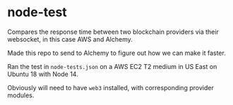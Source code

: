 # node-test
Compares the response time between two blockchain providers via their websocket, in this case AWS and Alchemy. 

Made this repo to send to Alchemy to figure out how we can make it faster. 

Ran the test in `node-tests.json` on a AWS EC2 T2 medium in US East on Ubuntu 18 with Node 14. 

Obviously will need to have `web3` installed, with corresponding provider modules.

